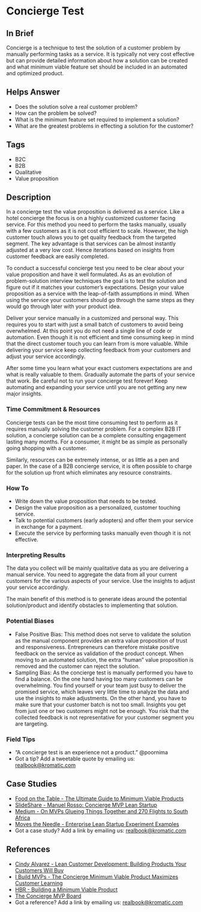 # Concierge Test

## In Brief
Concierge is a technique to test the solution of a customer problem by manually performing tasks as a service. It is typically not very cost effective but can provide detailed information about how a solution can be created and what minimum viable feature set should be included in an automated and optimized product.

## Helps Answer
- Does the solution solve a real customer problem?
- How can the problem be solved?
- What is the minimum feature set required to implement a solution?
- What are the greatest problems in effecting a solution for the customer?

## Tags
- B2C
- B2B
- Qualitative
- Value proposition

## Description
In a concierge test the value proposition is delivered as a service. Like a hotel concierge the focus is on a highly customized customer facing service. For this method you need to perform the tasks manually, usually with a few customers as it is not cost efficient to scale. However, the high customer touch allows you to get quality feedback from the targeted segment. The key advantage is that services can be almost instantly adjusted at a very low cost. Hence iterations based on insights from customer feedback are easily completed. 

To conduct a successful concierge test you need to be clear about your value proposition and have it well formulated. As as an evolution of problem-solution interview techniques the goal is to test the solution and figure out if it matches your customer’s expectations. Design your value proposition as a service with the leap-of-faith assumptions in mind. When using the service your customers should go through the same steps as they would go through later with your product idea.

Deliver your service manually in a customized and personal way. This requires you to start with just a small batch of customers to avoid being overwhelmed. At this point you do not need a single line of code or automation. Even though it is not efficient and time consuming keep in mind that the direct customer touch you can learn from is more valuable. While delivering your service keep collecting feedback from your customers and adjust your service accordingly. 

After some time you learn what your exact customers expectations are and what is really valuable to them. Gradually automate the parts of your service that work. Be careful not to run your concierge test forever! Keep automating and expanding your service until you are not getting any new major insights.

### Time Commitment & Resources
Concierge tests can be the most time consuming test to perform as it requires manually solving the customer problem. For a complex B2B IT solution, a concierge solution can be a complete consulting engagement lasting many months. For a consumer, it might be as simple as personally going shopping with a customer.

Similarly, resources can be extremely intense, or as little as a pen and paper. In the case of a B2B concierge service, it is often possible to charge for the solution up front which eliminates any resource constraints.

### How To
- Write down the value proposition that needs to be tested. 
- Design the value proposition as a personalized, customer touching service.
- Talk to potential customers (early adopters) and offer them your service in exchange for a payment.
- Execute the service by performing tasks manually even though it is not effective.

### Interpreting Results
The data you collect will be mainly qualitative data as you are delivering a manual service. You need to aggregate the data from all your current customers for the various aspects of your service. Use the insights to adjust your service accordingly.

The main benefit of this method is to generate ideas around the potential solution/product and identify obstacles to implementing that solution. 

### Potential Biases
- False Positive Bias: This method does not serve to validate the solution as the manual component provides an extra value proposition of trust and responsiveness. Entrepreneurs can therefore mistake positive feedback on the service as validation of the product concept. When moving to an automated solution, the extra “human” value proposition is removed and the customer can reject the solution.
- Sampling Bias: As the concierge test is manually performed you have to find a balance. On the one hand having too many customers can be overwhelming. You find yourself or your team just busy to deliver the promised service, which leaves very little time to analyze the data and use the insights to make adjustments. On the other hand, you have to make sure that your customer batch is not too small. Insights you get from just one or two customers might not be enough. You risk that the collected feedback is not representative for your customer segment you are targeting. 

### Field Tips
* “A concierge test is an experience not a product.” @poornima 
* Got a tip? Add a tweetable quote by emailing us: [realbook@kromatic.com](mailto:realbook@kromatic.com)

## Case Studies
* [Food on the Table - The Ultimate Guide to Minimum Viable Products](http://scalemybusiness.com/the-ultimate-guide-to-minimum-viable-products/)
* [SlideShare - Manuel Rosso: Concierge MVP Lean Startup](https://de.slideshare.net/startuplessonslearned/manuel-rosso-conciergemvpleanstartupsxsw?qid=56a1d65d-b6ed-432d-8e0a-f1a6803783df&v=default&b=&from_search=3)
* [Medium - On MVPs Glueing Things Together and 270 Flights to South Africa](https://medium.com/@zacharycohn/on-mvps-glueing-things-together-and-270-flights-to-south-africa-721d7208fb16#.29kw7lsdt)
* [Moves the Needle - Enterprise Lean Startup Experiment Examples](http://www.movestheneedle.com/blog/enterprise-lean-startup-experiment-examples/)
* Got a case study? Add a link by emailing us: [realbook@kromatic.com](mailto:realbook@kromatic.com) 

## References
* [Cindy Alvarez - Lean Customer Development: Building Products Your Customers Will Buy](https://books.google.de/books?id=jH-XAwAAQBAJ&lpg=PA216&ots=QwQBmw7jHV&dq=case%20study%20concierge%20mvp&hl=de&pg=PA138#v=onepage&q=concierge&f=false)
* [I Build MVPs - The Concierge Minimum Viable Product Maximizes Customer Learning](http://ibuildmvps.com/blog/the-concierge-minimum-viable-product-maximizes-customer-learning)
* [HBR - Building a Minimum Viable Product](https://hbr.org/2013/09/building-a-minimum-viable-prod)
* [The Concierge MVP Board](https://docs.google.com/spreadsheets/d/1yjsrdKiRwks9H9a0oec8LfZzC81zTXuo74mCmbeDc1o/edit#gid=0)
* Got a reference? Add a link by emailing us: [realbook@kromatic.com](realbook@kromatic.com)